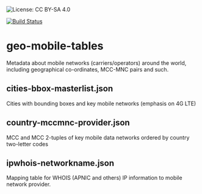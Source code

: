 ![License: CC BY-SA 4.0](https://i.creativecommons.org/l/by-sa/4.0/88x31.png)

[![Build Status](https://travis-ci.com/fastah/geo-mobile-tables.svg?branch=master)](https://travis-ci.com/fastah/geo-mobile-tables)

# geo-mobile-tables
Metadata about mobile networks (carriers/operators) around the world, including geographical co-ordinates, MCC-MNC pairs and such. 

## cities-bbox-masterlist.json
Cities with bounding boxes and key mobile networks (emphasis on 4G LTE)

## country-mccmnc-provider.json
MCC and MCC 2-tuples of key mobile data networks ordered by country two-letter codes

## ipwhois-networkname.json
Mapping table for WHOIS (APNIC and others) IP information to mobile network provider. 



